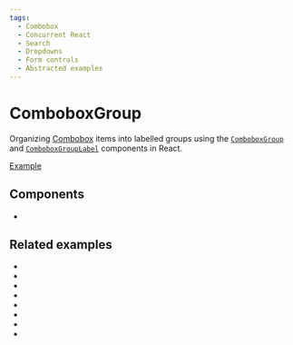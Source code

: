 ```yaml
---
tags:
  - Combobox
  - Concurrent React
  - Search
  - Dropdowns
  - Form controls
  - Abstracted examples
---
```


# ComboboxGroup

<div data-description>

Organizing [Combobox](/components/combobox) items into labelled groups using the [`ComboboxGroup`](/reference/combobox-group) and [`ComboboxGroupLabel`](/reference/combobox-group-label) components in React.

</div>

<div data-tags></div>

<a href="./index.tsx" data-playground>Example</a>

## Components

<div data-cards="components">

- [](/components/combobox)

</div>

## Related examples

<div data-cards="examples">

- [](/examples/combobox-filtering-integrated)
- [](/examples/combobox-animated)
- [](/examples/combobox-cancel)
- [](/examples/combobox-disclosure)
- [](/examples/combobox-links)
- [](/examples/combobox-multiple)
- [](/examples/combobox-tabs)
- [](/examples/dialog-combobox-command-menu)

</div>
